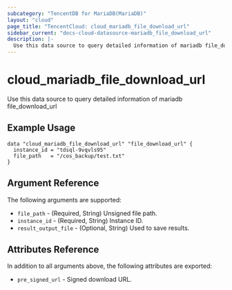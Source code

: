 ```yaml
---
subcategory: "TencentDB for MariaDB(MariaDB)"
layout: "cloud"
page_title: "TencentCloud: cloud_mariadb_file_download_url"
sidebar_current: "docs-cloud-datasource-mariadb_file_download_url"
description: |-
  Use this data source to query detailed information of mariadb file_download_url
---
```


# cloud_mariadb_file_download_url

Use this data source to query detailed information of mariadb file_download_url

## Example Usage

```hcl
data "cloud_mariadb_file_download_url" "file_download_url" {
  instance_id = "tdsql-9vqvls95"
  file_path   = "/cos_backup/test.txt"
}
```

## Argument Reference

The following arguments are supported:

* `file_path` - (Required, String) Unsigned file path.
* `instance_id` - (Required, String) Instance ID.
* `result_output_file` - (Optional, String) Used to save results.

## Attributes Reference

In addition to all arguments above, the following attributes are exported:

* `pre_signed_url` - Signed download URL.


